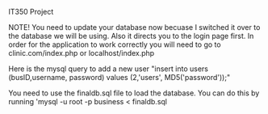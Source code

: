 IT350 Project


NOTE!
You need to update your database now becuase I switched it over to the database we will be using. Also it directs you to the login page first. In order for the application to work correctly you will need to go to clinic.com/index.php or localhost/index.php


Here is the mysql query to add a new user "insert into users (busID,username, password) values (2,'users', MD5('password'));"




You need to use the finaldb.sql file to load the database.
You can do this by running 'mysql -u root -p business < finaldb.sql

